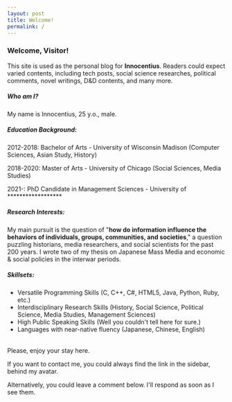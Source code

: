 ```yaml
---
layout: post
title: Welcome!
permalink: /
---
```


### Welcome, Visitor!

This site is used as the personal blog for **Innocentius**. Readers could expect varied contents, including tech posts, social science researches, political comments, novel writings, D&D contents, and many more.

##### Who am I?

My name is Innocentius, 25 y.o., male.

##### Education Background:

2012-2018: Bachelor of Arts - University of Wisconsin Madison (Computer Sciences, Asian Study, History)

2018-2020: Master of Arts - University of Chicago (Social Sciences, Media Studies)

2021-: PhD Candidate in Management Sciences - University of ******************

##### Research Interests:

My main pursuit is the question of "**how do information influence the behaviors of individuals, groups, communities, and societies**," a question puzzling historians, media researchers, and social scientists for the past 200 years. I wrote two of my thesis on Japanese Mass Media and economic & social policies in the interwar periods. 

##### Skillsets:

- Versatile Programming Skills (C, C++, C#, HTML5, Java, Python, Ruby, etc.)
- Interdisciplinary Research Skills (History, Social Science, Political Science, Media Studies, Management Sciences)
- High Public Speaking Skills (Well you couldn't tell here for sure.)
- Languages with near-native fluency (Japanese, Chinese, English)

###### 

Please, enjoy your stay here. 

If you want to contact me, you could always find the link in the sidebar, behind my avatar.

Alternatively, you could leave a comment below. I'll respond as soon as I see them.
